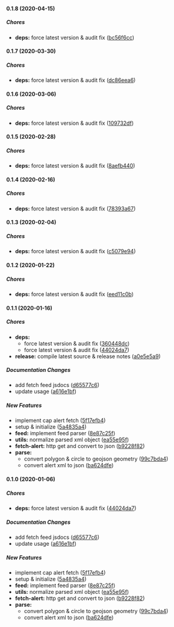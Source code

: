 #### 0.1.8 (2020-04-15)

##### Chores

* **deps:**  force latest version & audit fix ([bc56f6cc](https://github.com/lykmapipo/cap-consumer/commit/bc56f6cc3217b8440ec1895939fb838b72f5d5db))

#### 0.1.7 (2020-03-30)

##### Chores

* **deps:**  force latest version & audit fix ([dc86eea6](https://github.com/lykmapipo/cap-consumer/commit/dc86eea6a248f09bdc9f0842d4193bc6c4bfce28))

#### 0.1.6 (2020-03-06)

##### Chores

* **deps:**  force latest version & audit fix ([109732df](https://github.com/lykmapipo/cap-consumer/commit/109732df30fc3c06bc7b6fd4a00c1075ebea2b5d))

#### 0.1.5 (2020-02-28)

##### Chores

* **deps:**  force latest version & audit fix ([8aefb440](https://github.com/lykmapipo/cap-consumer/commit/8aefb44079fef54da430b40c29844a45fd6b62af))

#### 0.1.4 (2020-02-16)

##### Chores

* **deps:**  force latest version & audit fix ([78393a67](https://github.com/lykmapipo/cap-consumer/commit/78393a678959f31726a8d2df42fe9b3d052ea229))

#### 0.1.3 (2020-02-04)

##### Chores

* **deps:**  force latest version & audit fix ([c5079e94](https://github.com/lykmapipo/cap-consumer/commit/c5079e9470ceb6c2bbc526a1dcc7a3d01173a980))

#### 0.1.2 (2020-01-22)

##### Chores

* **deps:**  force latest version & audit fix ([eed11c0b](https://github.com/lykmapipo/cap-consumer/commit/eed11c0bb6b98c29789eab5d55112a39db463ede))

#### 0.1.1 (2020-01-16)

##### Chores

* **deps:**
  *  force latest version & audit fix ([360448dc](https://github.com/lykmapipo/cap-consumer/commit/360448dcb4aaddc4f4d8929b3a7bb16bae00489a))
  *  force latest version & audit fix ([44024da7](https://github.com/lykmapipo/cap-consumer/commit/44024da789aeb7649fd32e797fd93820c181f3eb))
* **release:**  compile latest source & release notes ([a0e5e5a9](https://github.com/lykmapipo/cap-consumer/commit/a0e5e5a9931d838fad64a223c74af469afbc54b0))

##### Documentation Changes

*  add fetch feed jsdocs ([d65577c6](https://github.com/lykmapipo/cap-consumer/commit/d65577c625d2242a3d877b82b55f51ac3b23026e))
*  update usage ([a616e1bf](https://github.com/lykmapipo/cap-consumer/commit/a616e1bf446ca5673d7f2030f01af919a6c77269))

##### New Features

*  implement cap alert fetch ([5f17efb4](https://github.com/lykmapipo/cap-consumer/commit/5f17efb47475b82632c8c20cdae500c4174089ec))
*  setup & initialize ([5a4835a4](https://github.com/lykmapipo/cap-consumer/commit/5a4835a455ddb89662063841cae5922ba6da7104))
* **feed:**  implement feed parser ([8e87c25f](https://github.com/lykmapipo/cap-consumer/commit/8e87c25f2c05ce7ae840b3e4078312f941b7400c))
* **utils:**  normalize parsed xml object ([ea55e95f](https://github.com/lykmapipo/cap-consumer/commit/ea55e95f862972c9da169c8079c4bdd64db24a9b))
* **fetch-alert:**  http get and convert to json ([b9228f82](https://github.com/lykmapipo/cap-consumer/commit/b9228f82559816ecdbe74e0f832fc6a224aeb26b))
* **parse:**
  *  convert polygon & circle to geojson geometry ([99c7bda4](https://github.com/lykmapipo/cap-consumer/commit/99c7bda4bf0488e3fcd4c7fab8f32157d3f36e92))
  *  convert alert xml to json ([ba624dfe](https://github.com/lykmapipo/cap-consumer/commit/ba624dfec66035122f6a4709d0dcb3e0714aa206))

#### 0.1.0 (2020-01-06)

##### Chores

* **deps:**  force latest version & audit fix ([44024da7](https://github.com/lykmapipo/cap-consumer/commit/44024da789aeb7649fd32e797fd93820c181f3eb))

##### Documentation Changes

*  add fetch feed jsdocs ([d65577c6](https://github.com/lykmapipo/cap-consumer/commit/d65577c625d2242a3d877b82b55f51ac3b23026e))
*  update usage ([a616e1bf](https://github.com/lykmapipo/cap-consumer/commit/a616e1bf446ca5673d7f2030f01af919a6c77269))

##### New Features

*  implement cap alert fetch ([5f17efb4](https://github.com/lykmapipo/cap-consumer/commit/5f17efb47475b82632c8c20cdae500c4174089ec))
*  setup & initialize ([5a4835a4](https://github.com/lykmapipo/cap-consumer/commit/5a4835a455ddb89662063841cae5922ba6da7104))
* **feed:**  implement feed parser ([8e87c25f](https://github.com/lykmapipo/cap-consumer/commit/8e87c25f2c05ce7ae840b3e4078312f941b7400c))
* **utils:**  normalize parsed xml object ([ea55e95f](https://github.com/lykmapipo/cap-consumer/commit/ea55e95f862972c9da169c8079c4bdd64db24a9b))
* **fetch-alert:**  http get and convert to json ([b9228f82](https://github.com/lykmapipo/cap-consumer/commit/b9228f82559816ecdbe74e0f832fc6a224aeb26b))
* **parse:**
  *  convert polygon & circle to geojson geometry ([99c7bda4](https://github.com/lykmapipo/cap-consumer/commit/99c7bda4bf0488e3fcd4c7fab8f32157d3f36e92))
  *  convert alert xml to json ([ba624dfe](https://github.com/lykmapipo/cap-consumer/commit/ba624dfec66035122f6a4709d0dcb3e0714aa206))

